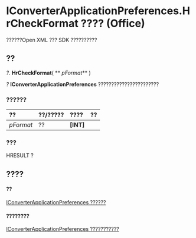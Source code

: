 
# IConverterApplicationPreferences.HrCheckFormat ???? (Office)

??????Open XML ??? SDK ??????????


## ??

 _?_. **HrCheckFormat**( ** _pFormat_** )

 _?_ **IConverterApplicationPreferences** ???????????????????????


### ??????



|**??**|**??/?????**|**????**|**??**|
|:-----|:-----|:-----|:-----|
| _pFormat_|??|**[INT]**||

### ???

HRESULT ?


## ????


#### ??


[IConverterApplicationPreferences ??????](80947d44-398f-9ebe-a4fb-d581db924a04.md)
#### ????????


[IConverterApplicationPreferences ???????????](http://msdn.microsoft.com/library/8a453f08-3086-6baa-be8a-1cd0c81c80ae%28Office.15%29.aspx)